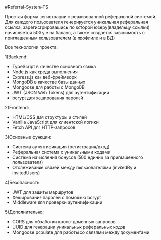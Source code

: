 #Referral-System-TS

Простая форма регистрации с реализованной реферальной системой. Для каждого пользователя генерируется уникальная реферальная ссылка, зарегистрировашись по которой юзеру(владельцу ссылки) начисляется 500 у.е на баланс, а также создается зависимость с приглашенным пользователем (в профлиле и в БД)

Все технологии проекта:

1)Backend:
- TypeScript в качестве основного языка
- Node.js как среда выполнения
- Express.js как веб-фреймворк
- MongoDB в качестве базы данных
- Mongoose для работы с MongoDB
- JWT (JSON Web Tokens) для аутентификации
- bcrypt для хеширования паролей

2)Frontend:
- HTML/CSS для структуры и стилей
- Vanilla JavaScript для клиентской логики
- Fetch API для HTTP-запросов

3)Основные функции:
- Система аутентификации (регистрация/вход)
- Реферальная система с уникальными кодами
- Система начисления бонусов (500 единиц за приглашенного пользователя)
- Отслеживание связей между пользователями (invitedBy и invitedUsers)

4)Безопасность:
- JWT для защиты маршрутов
- Хеширование паролей с помощью bcrypt
- Middleware для проверки аутентификации

5)Дополнительно:
- CORS для обработки кросс-доменных запросов
- UUID для генерации уникальных реферальных кодов
- Mongoose populate для работы со связями между документами
